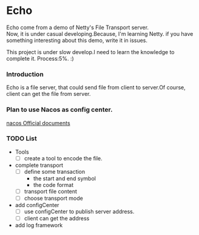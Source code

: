 # Echo
Echo come from a demo of Netty's File Transport server.  
Now, it is under casual developing.Because, I'm learning Netty. if you have something interesting about this demo, write it in issues.

This project is under slow develop.I need to learn the knowledge to complete it.
Process:5%. :)
### Introduction
Echo is a file server, that could send file from client to server.Of course, client can get the file from server.

### Plan to use Nacos as config center.

[nacos Official documents ](https://nacos.io/)

### TODO List
+ Tools
  - [ ] create a tool to encode the file. 
+ complete transport
  - [ ] define some transaction
    - the start and end symbol
    - the code format
  - [ ] transport file content
  - [ ] choose transport mode
+ add configCenter<BR>
  - [ ] use configCenter to publish server address.
  - [ ] client can get the address
+ add log framework

